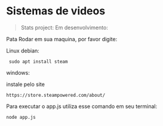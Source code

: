 # Sistemas de videos
> Stats project: Em desenvolvimento:

 Pata Rodar em sua maquina, por favor digite:

 Linux debian:

```
 sudo apt install steam 
```

windows:

instale pelo site 

```
https://store.steampowered.com/about/
```

Para executar o app.js utiliza esse comando em seu terminal:

```
node app.js
```

